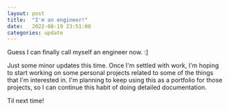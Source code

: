 ```yaml
---
layout: post
title:  "I'm an engineer!"
date:   2022-08-19 23:51:00
categories: update
---
```


Guess I can finally call myself an engineer now. :] 

Just some minor updates this time. Once I'm settled with work, I'm hoping to start working on some personal projects related to some of the things that I'm interested in. I'm planning to keep using this as a portfolio for those projects, so I can continue this habit of doing detailed documentation.

Til next time!
